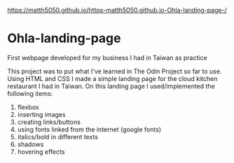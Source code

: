 
https://matth5050.github.io/https-matth5050.github.io-Ohla-landing-page-/

# Ohla-landing-page
First webpage developed for my business I had in Taiwan as practice

This project was to put what I've learned in The Odin Project so far to use.
Using HTML and CSS I made a simple landing page for the cloud kitchen restaurant I had in Taiwan.
On this landing page I used/implemented the following items:
1. flexbox
2. inserting images
3. creating links/buttons
4. using fonts linked from the internet (google fonts)
5. italics/bold in different texts
6. shadows
7. hovering effects

